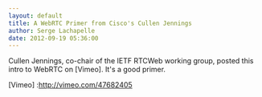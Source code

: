 ```yaml
---
layout: default
title: A WebRTC Primer from Cisco's Cullen Jennings
author: Serge Lachapelle
date: 2012-09-19 05:36:00
---
```


Cullen Jennings, co-chair of the IETF RTCWeb working group, posted this intro
to WebRTC on [Vimeo]. It's a good primer.

[Vimeo] :http://vimeo.com/47682405